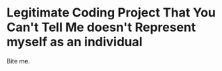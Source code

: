 # Legitimate Coding Project That You Can't Tell Me doesn't Represent myself as an individual
 Bite me.
